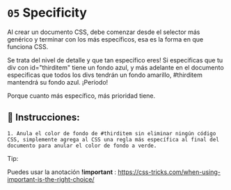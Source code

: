# `05` Specificity

Al crear un documento CSS, debe comenzar desde el selector más genérico y terminar con los más específicos, esa es la forma en que funciona CSS.

Se trata del nivel de detalle y que tan específico eres!
Si especificas que tu div con id="thirditem" tiene un fondo azul, y más adelante en el documento especificas que todos los divs tendrán un fondo amarillo, #thirditem mantendrá su fondo azul. ¡Período!

Porque cuanto más específico, más prioridad tiene.

## 📝 Instrucciones:

```Plain/Text
1. Anula el color de fondo de #thirditem sin eliminar ningún código CSS, simplemente agrega al CSS una regla más específica al final del documento para anular el color de fondo a verde.
```

Tip:

Puedes usar la anotación **!important** :
https://css-tricks.com/when-using-important-is-the-right-choice/


